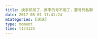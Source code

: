 ```yaml
---
title: 换手机号了，原来的号不用了，要号码私聊
date: 2017-05-01 17:41:24
mCategories: [说说]
type: moment
time: t174124
---
```


